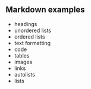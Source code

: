 ## Markdown examples

- headings
- unordered lists
- ordered lists
- text formatting
- code
- tables
- images
- links
- autolists
- lists
